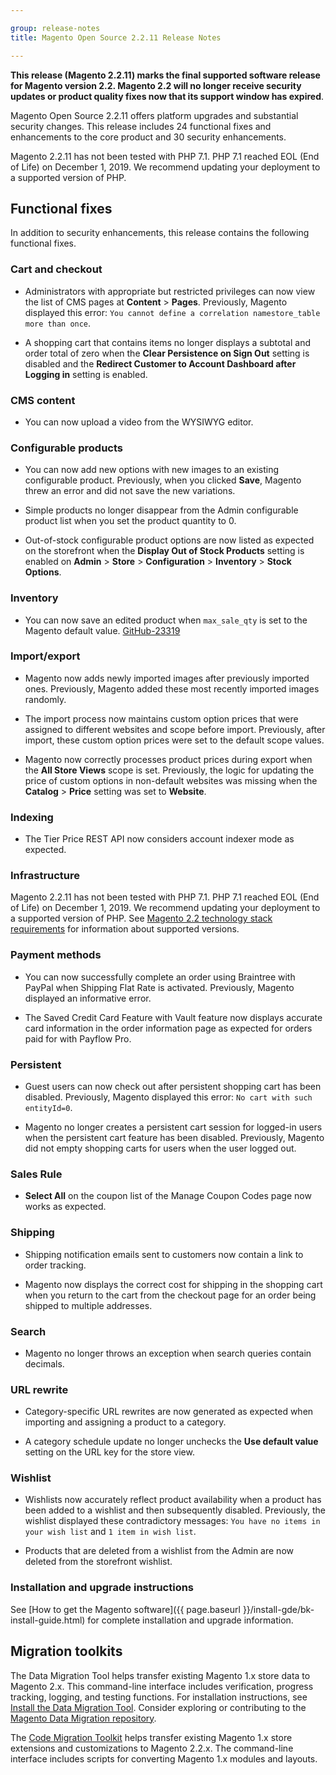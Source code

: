 ```yaml
---

group: release-notes
title: Magento Open Source 2.2.11 Release Notes

---
```

**This release (Magento 2.2.11) marks the final supported software release for Magento version 2.2. Magento 2.2 will no longer receive security updates or product quality fixes now that its support window has expired**.

Magento Open Source 2.2.11 offers platform upgrades and substantial security changes. This release includes 24 functional fixes and enhancements to the core product and 30 security enhancements.

Magento 2.2.11 has not been tested with PHP 7.1. PHP 7.1 reached EOL (End of Life) on December 1, 2019. We recommend updating your deployment to a supported version of PHP.

## Functional fixes

In addition to security enhancements, this release contains the following functional fixes.

### Cart and checkout

<!--- MC-18720  -->

*  Administrators with appropriate but restricted privileges can now view the list of CMS pages at **Content**  >  **Pages**.  Previously, Magento displayed this error: `You cannot define a correlation namestore_table more than once`.

<!--- MC-18903 -->

*  A shopping cart that contains items no longer displays a subtotal and order total of zero when the **Clear Persistence on Sign Out** setting is disabled and the **Redirect Customer to Account Dashboard after Logging in** setting is enabled.

### CMS content

<!--- MC-18985  -->

*  You can now upload a video from the WYSIWYG editor.

### Configurable products

<!--- MC-19539  -->

*  You can now add new options with new images to an existing configurable product. Previously, when you clicked **Save**, Magento threw an error and did not save the new variations.

<!--- MC-19672  -->

*  Simple products no longer disappear from the Admin configurable product list when you set the product quantity to 0.

<!--- MC-18809  -->

*  Out-of-stock configurable product options are now listed as expected on the storefront when the **Display Out of Stock Products** setting is enabled on **Admin** > **Store** > **Configuration** > **Inventory** > **Stock Options**.

### Inventory

<!--- MC-17605  -->

*  You can now save an edited product when `max_sale_qty` is set to the Magento default value. [GitHub-23319](https://github.com/magento/magento2/issues/23319)

### Import/export

<!--- MC-18741  -->

*  Magento now adds newly imported images after previously imported ones. Previously, Magento added these most recently imported images randomly.

<!--- MC-18201  -->

*  The import process now maintains custom option prices that were assigned to different websites and scope before import. Previously, after import, these custom option prices were set to the default scope values.

<!--- MC-18711  -->

*  Magento now correctly processes product prices during export when the **All Store Views** scope is set. Previously, the logic for updating the price of custom options in non-default websites was missing when the **Catalog** > **Price** setting was set to **Website**.

### Indexing

<!--- MC-18631  -->

*  The Tier Price REST API now considers account indexer mode as expected.

### Infrastructure

Magento 2.2.11 has not been tested with PHP 7.1. PHP 7.1 reached EOL (End of Life) on December 1, 2019. We recommend updating your deployment to a supported version of PHP. See [Magento 2.2 technology stack requirements](https://devdocs.magento.com/guides/v2.2/install-gde/system-requirements-tech.html) for information about supported versions.

### Payment methods

<!--- MC-19773  -->

*  You can now successfully complete an order using Braintree with PayPal when Shipping Flat Rate is activated. Previously, Magento displayed an informative error.

<!--- MC-18283  -->

*  The Saved Credit Card Feature with Vault feature now displays accurate card information in the order information page as expected for orders paid for with Payflow Pro.

### Persistent

<!--- MC-19019  -->

*  Guest users can now check out after persistent shopping cart has been disabled. Previously, Magento displayed this error: `No cart with such entityId=0`.

<!--- MC-17137  -->

*  Magento no longer creates a persistent cart session for logged-in users when the persistent cart feature has been disabled. Previously, Magento did not empty shopping carts for users when the user logged out.

### Sales Rule

<!--- MC-18290  -->

*  **Select All** on the coupon list of the Manage Coupon Codes page now works as expected.

### Shipping

<!--- MC-18551  -->

*  Shipping notification emails sent to customers now contain a link to order tracking.

<!--- MC-18534  -->

*  Magento now displays the correct cost for shipping in the shopping cart when you return to the cart from the checkout page for an order being shipped to multiple addresses.

### Search

<!--- MC-19065  -->

*  Magento no longer throws an exception when search queries contain decimals.

### URL rewrite

<!--- MC-19199  -->

*  Category-specific URL rewrites are now generated as expected when importing and assigning a product to a category.

<!--- MC-18790  -->

*  A category schedule update no longer unchecks the **Use default value** setting on the URL key for the store view.

### Wishlist

<!--- MC-18801  -->

*  Wishlists now accurately reflect product availability when a product has been added to a wishlist and then subsequently disabled. Previously, the wishlist displayed these contradictory messages: `You have no items in your wish list` and `1 item in wish list`.

<!--- MC-18287  -->

*  Products that are deleted from a wishlist from the Admin are now deleted from the storefront wishlist.

### Installation and upgrade instructions

See [How to get the Magento software]({{ page.baseurl }}/install-gde/bk-install-guide.html) for complete installation and upgrade information.

## Migration toolkits

The Data Migration Tool helps transfer existing Magento 1.x store data to Magento 2.x. This command-line interface includes verification, progress tracking, logging, and testing functions. For installation instructions, see [Install the Data Migration Tool](https://devdocs.magento.com/guides/v2.3/migration/migration-tool-install.html). Consider exploring or contributing to the [Magento Data Migration repository](https://github.com/magento/data-migration-tool).

The [Code Migration Toolkit](https://github.com/magento/code-migration) helps transfer existing Magento 1.x store extensions and customizations to Magento 2.2.x. The command-line interface includes scripts for converting Magento 1.x modules and layouts.
